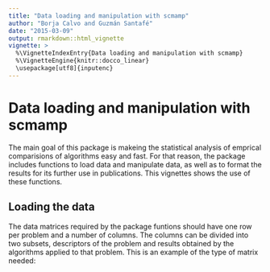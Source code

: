 ```yaml
---
title: "Data loading and manipulation with scmamp"
author: "Borja Calvo and Guzmán Santafé"
date: "2015-03-09"
output: rmarkdown::html_vignette
vignette: >
  %\VignetteIndexEntry{Data loading and manipulation with scmamp}
  %\VignetteEngine{knitr::docco_linear}
  \usepackage[utf8]{inputenc}
---
```

# Data loading and manipulation with scmamp

The main goal of this package is makeing the statistical analysis of emprical comparisions of algorithms easy and fast. For that reason, the package includes functions to load data and manipulate data, as well as to format the results for its further use in publications. This vignettes shows the use of these functions.

## Loading the data

The data matrices required by the package funtions should have one row per problem and a number of columns. The columns can be divided into two subsets, descriptors of the problem and results obtained by the algorithms applied to that problem. This is an example of the type of matrix needed:































